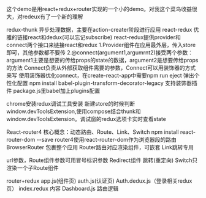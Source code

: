 这个demo是用react+redux+router实现的一个小的demo。对我这个菜鸟收益很大，对redeux有了一个新的理解

redux-thunk 异步处理数据，主要在action-creater阶段进行应用
react-redux 优雅的链接react和dedux(可以忘记subscribe)
react-redux提供provider和connect两个接口来链接react和redux
  1.Provider组件在应用最外层，传入store即可，其他参数都不要传
  2.@connect(argument1,argumrnt2)接受两个参数：argument1主要是想要的传给props的state的数据，argument2是想要传给props的方法
   Connect负责从外部获取组件需要的参数，Connect可以用装饰器的方式来写
  使用装饰器优化connect，在create-react-app中需要npm run eject 弹出个性化配置
  npm install babel-plugin-transform-decorator-legacy 支持装饰器插件
  package.js里babel加上plugins配置



chrome安装redux调试工具安装
新建store的时候判断window.devToolsExtension,使用compose结合thunk和window.devToolsExtension。调试窗的redux选项卡实时查看state



React-router4 
  核心概念：动态路由、Route、Link、Switch
  npm install react-router-dom --save
  router4使用react-router-dom作为浏览器段的路由
  BrowserRouter 包裹整个应用
  Router路由对应渲染组件，可嵌套
  Link跳转专用

  url参数，Route组件参数可用冒号标识参数
  Redirect组件 跳转(重定向)
  Switch只渲染一个子Route组件




  router+redux
  app.js(组件页)
  auth.js(认证页)
  Auth.dedux.js（登录相关redux页）
  index.redux 内容
  Dashboard.js 路由逻辑
